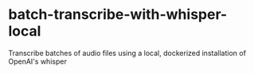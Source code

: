 # batch-transcribe-with-whisper-local
Transcribe batches of audio files using a local, dockerized installation of OpenAI's whisper
